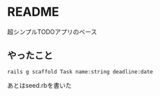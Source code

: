 # README

超シンプルTODOアプリのベース

## やったこと

```
rails g scaffold Task name:string deadline:date
```

あとはseed.rbを書いた